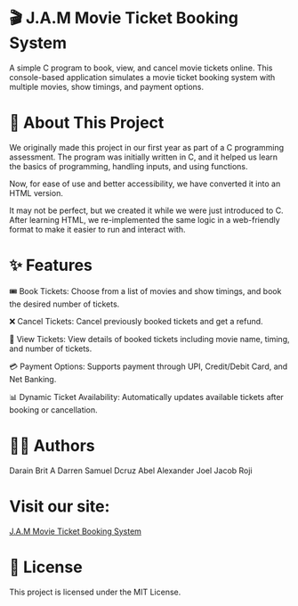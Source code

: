 # 🎬 J.A.M Movie Ticket Booking System

A simple C program to book, view, and cancel movie tickets online. This console-based application simulates a movie ticket booking system with multiple movies, show timings, and payment options.

# 🏫 About This Project

We originally made this project in our first year as part of a C programming assessment. The program was initially written in C, and it helped us learn the basics of programming, handling inputs, and using functions.

Now, for ease of use and better accessibility, we have converted it into an HTML version.

It may not be perfect, but we created it while we were just introduced to C. After learning HTML, we re-implemented the same logic in a web-friendly format to make it easier to run and interact with.

# ✨ Features

🎟 Book Tickets: Choose from a list of movies and show timings, and book the desired number of tickets.

❌ Cancel Tickets: Cancel previously booked tickets and get a refund.

👀 View Tickets: View details of booked tickets including movie name, timing, and number of tickets.

💳 Payment Options: Supports payment through UPI, Credit/Debit Card, and Net Banking.

📊 Dynamic Ticket Availability: Automatically updates available tickets after booking or cancellation.

# 👨‍💻 Authors

Darain Brit A
Darren Samuel Dcruz
Abel Alexander
Joel Jacob Roji

# Visit our site: 

[J.A.M Movie Ticket Booking System](https://joeljacobroji.github.io/JAM_Movie_Ticket_Booking/)

# 📄 License

This project is licensed under the MIT License.
